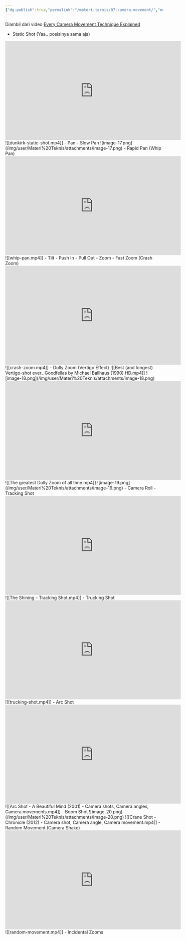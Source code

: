 ```yaml
---
{"dg-publish":true,"permalink":"/materi-teknis/07-camera-movement/","noteIcon":"","created":"2025-10-22T05:11:32.674+07:00","updated":"2025-10-21T17:05:30.000+07:00"}
---
```


Diambil dari video [Every Camera Movement Technique Explained](https://youtu.be/IiyBo-qLDeM?si=EmudF7BSx-XwwiSp)
- Static Shot (Yaa.. posisinya sama aja)
<iframe width="560" height="315" src="https://www.youtube.com/embed/yF8GcmTOUmg?si=6VoAc1vUdLeb7QkT" title="YouTube video player" frameborder="0" allow="accelerometer; autoplay; clipboard-write; encrypted-media; gyroscope; picture-in-picture; web-share" referrerpolicy="strict-origin-when-cross-origin" allowfullscreen></iframe>
![[dunkirk-static-shot.mp4]]
- Pan
    - Slow Pan
	![image-17.png](/img/user/Materi%20Teknis/attachments/image-17.png)
    - Rapid Pan (Whip Pan)
	<iframe width="560" height="315" src="https://www.youtube.com/embed/gFs0vzsSjbg?si=9G6QLSs2y3g2Raik" title="YouTube video player" frameborder="0" allow="accelerometer; autoplay; clipboard-write; encrypted-media; gyroscope; picture-in-picture; web-share" referrerpolicy="strict-origin-when-cross-origin" allowfullscreen></iframe>
	![[whip-pan.mp4]]
- Tilt
- Push In
- Pull Out
- Zoom
    - Fast Zoom (Crash Zoom)
     <iframe width="560" height="315" src="https://www.youtube.com/embed/WqWU9RT5sk0?si=P_FDzd2XVdefL9Ow" title="YouTube video player" frameborder="0" allow="accelerometer; autoplay; clipboard-write; encrypted-media; gyroscope; picture-in-picture; web-share" referrerpolicy="strict-origin-when-cross-origin" allowfullscreen></iframe>
     ![[crash-zoom.mp4]]
    - Dolly Zoom (Vertigo Effect)
	![[Best (and longest) Vertigo-shot ever_ Goodfellas by Michael Ballhaus (1990) HD.mp4]]
	![image-18.png](/img/user/Materi%20Teknis/attachments/image-18.png)
	<iframe width="560" height="315" src="https://www.youtube.com/embed/uP3CaCRcB_s?si=GLnMAH_U_Euvojp0" title="YouTube video player" frameborder="0" allow="accelerometer; autoplay; clipboard-write; encrypted-media; gyroscope; picture-in-picture; web-share" referrerpolicy="strict-origin-when-cross-origin" allowfullscreen></iframe>
	![[The greatest Dolly Zoom of all time.mp4]]
	![image-19.png](/img/user/Materi%20Teknis/attachments/image-19.png)
- Camera Roll
- Tracking Shot
<iframe width="560" height="315" src="https://www.youtube.com/embed/1JBYT8K0AlE?si=J3kLi4LtqwoyJwJL" title="YouTube video player" frameborder="0" allow="accelerometer; autoplay; clipboard-write; encrypted-media; gyroscope; picture-in-picture; web-share" referrerpolicy="strict-origin-when-cross-origin" allowfullscreen></iframe>
![[The Shining - Tracking Shot.mp4]]
- Trucking Shot
<iframe width="560" height="315" src="https://www.youtube.com/embed/UhHN-MoCuCk?si=i2WqNfwpMBks332t" title="YouTube video player" frameborder="0" allow="accelerometer; autoplay; clipboard-write; encrypted-media; gyroscope; picture-in-picture; web-share" referrerpolicy="strict-origin-when-cross-origin" allowfullscreen></iframe>
![[trucking-shot.mp4]]
- Arc Shot
<iframe width="560" height="315" src="https://www.youtube.com/embed/NY_TXQDyrrg?si=LobfodrztnrcZMHZ" title="YouTube video player" frameborder="0" allow="accelerometer; autoplay; clipboard-write; encrypted-media; gyroscope; picture-in-picture; web-share" referrerpolicy="strict-origin-when-cross-origin" allowfullscreen></iframe>
![[Arc Shot - A Beautiful Mind (2001) - Camera shots, Camera angles, Camera movements.mp4]]
- Boom Shot
![image-20.png](/img/user/Materi%20Teknis/attachments/image-20.png)
![[Crane Shot - Chronicle (2012) - Camera shot, Camera angle, Camera movement.mp4]]
- Random Movement (Camera Shake)
<iframe width="560" height="315" src="https://www.youtube.com/embed/KVeNf33TeHY?si=BzHItVS-cpPRECpw" title="YouTube video player" frameborder="0" allow="accelerometer; autoplay; clipboard-write; encrypted-media; gyroscope; picture-in-picture; web-share" referrerpolicy="strict-origin-when-cross-origin" allowfullscreen></iframe>
![[random-movement.mp4]]
- Incidental Zooms